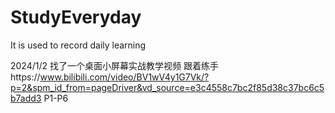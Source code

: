 # StudyEveryday
It is used to record daily learning

2024/1/2
找了一个桌面小屏幕实战教学视频 跟着练手https://www.bilibili.com/video/BV1wV4y1G7Vk/?p=2&spm_id_from=pageDriver&vd_source=e3c4558c7bc2f85d38c37bc6c5b7add3
P1-P6
